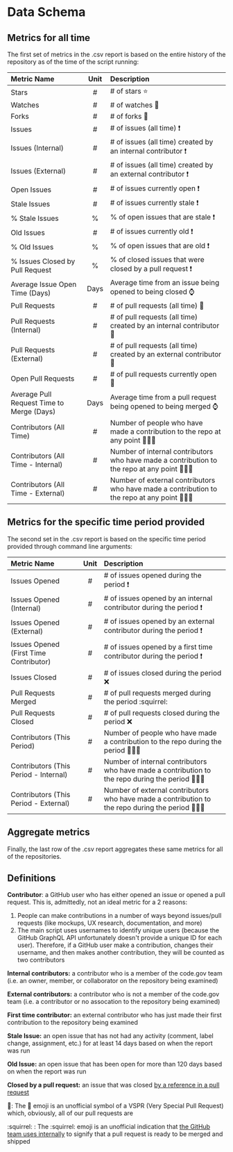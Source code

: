 # Data Schema

## Metrics for all time

The first set of metrics in the .csv report is based on the entire history of the repository as of the time of the script running:

| Metric Name                                | Unit   | Description                         |
| :----------------------------------------- |:------:| :---------------------------------- |
| Stars                                      | #      | # of stars ⭐ |
| Watches                                    | #      | # of watches 👀 |
| Forks                                      | #      | # of forks 🍴 |
| Issues                                     | #      | # of issues (all time) ❗ |
| Issues (Internal)                          | #      | # of issues (all time) created by an internal contributor ❗ |
| Issues (External)                          | #      | # of issues (all time) created by an external contributor ❗ |
| Open Issues                                | #      | # of issues currently open ❗ |
| Stale Issues                               | #      | # of issues currently stale ❗ |
| % Stale Issues                             | %      | % of open issues that are stale ❗ |
| Old Issues                                 | #      | # of issues currently old ❗ |
| % Old Issues                               | %      | % of open issues that are old ❗ |
| % Issues Closed by Pull Request            | %      | % of closed issues that were closed by a pull request ❗ |
| Average Issue Open Time (Days)             | Days   | Average time from an issue being opened to being closed ⌚ |
| Pull Requests                              | #      | # of pull requests (all time) 🛵 |
| Pull Requests (Internal)                   | #      | # of pull requests (all time) created by an internal contributor 🛵 |
| Pull Requests (External)                   | #      | # of pull requests (all time) created by an external contributor 🛵 |
| Open Pull Requests                         | #      | # of pull requests currently open 🛵 |
| Average Pull Request Time to Merge (Days)  | Days   | Average time from a pull request being opened to being merged ⌚ |
| Contributors (All Time)                    | #      | Number of people who have made a contribution to the repo at any point 👩🏽‍💻 |
| Contributors (All Time - Internal)         | #      | Number of internal contributors who have made a contribution to the repo at any point 👩🏽‍💻 |
| Contributors (All Time - External)         | #      | Number of external contributors who have made a contribution to the repo at any point 👩🏽‍💻 |

## Metrics for the specific time period provided

The second set in the .csv report is based on the specific time period provided through command line arguments:

| Metric Name                                | Unit   | Description                         |
| :----------------------------------------- |:------:| :-----------------------------------|
| Issues Opened                              | #      | # of issues opened during the period ❗ |
| Issues Opened (Internal)                   | #      | # of issues opened by an internal contributor during the period ❗ |
| Issues Opened (External)                   | #      | # of issues opened by an external contributor during the period ❗ |
| Issues Opened (First Time Contributor)     | #      | # of issues opened by a first time contributor during the period ❗ |
| Issues Closed                              | #      | # of issues closed during the period ❌ |
| Pull Requests Merged                       | #      | # of pull requests merged during the period :squirrel: |
| Pull Requests Closed                       | #      | # of pull requests closed during the period ❌ |
| Contributors (This Period)                 | #      | Number of people who have made a contribution to the repo during the period 👩🏽‍💻 |
| Contributors (This Period - Internal)      | #      | Number of internal contributors who have made a contribution to the repo during the period 👩🏽‍💻 |
| Contributors (This Period - External)      | #      | Number of external contributors who have made a contribution to the repo during the period 👩🏽‍💻 |

## Aggregate metrics

Finally, the last row of the .csv report aggregates these same metrics for all of the repositories.

## Definitions

**Contributor**: a GitHub user who has either opened an issue or opened a pull request. This is, admittedly, not an ideal metric for a 2 reasons:

1. People can make contributions in a number of ways beyond issues/pull requests (like mockups, UX research, documentation, and more)
2. The main script uses usernames to identify unique users (because the GitHub GraphQL API unfortunately doesn't provide a unique ID for each user). Therefore, if a GitHub user make a contribution, changes their username, and then makes another contribution, they will be counted as two contributors

**Internal contributors:** a contributor who is a member of the code.gov team (i.e. an owner, member, or collaborator on the repository being examined)

**External contributors:** a contributor who is not a member of the code.gov team (i.e. a contributor or no assocation to the repository being examined)

**First time contributor:** an external contributor who has just made their first contribution to the repository being examined

**Stale Issue:** an open issue that has not had any activity (comment, label change, assignment, etc.) for at least 14 days based on when the report was run

**Old Issue:** an open issue that has been open for more than 120 days based on when the report was run

**Closed by a pull request:** an issue that was closed [by a reference in a pull request](https://github.blog/2013-05-14-closing-issues-via-pull-requests/)

🛵: The 🛵 emoji is an unofficial symbol of a VSPR (Very Special Pull Request) which, obviously, all of our pull requests are

:squirrel: : The :squirrel: emoji is an unofficial indication that [the GitHub team uses internally](https://www.quora.com/On-GitHub-what-is-the-significance-of-the-Ship-It-squirrel) to signify that a pull request is ready to be merged and shipped

